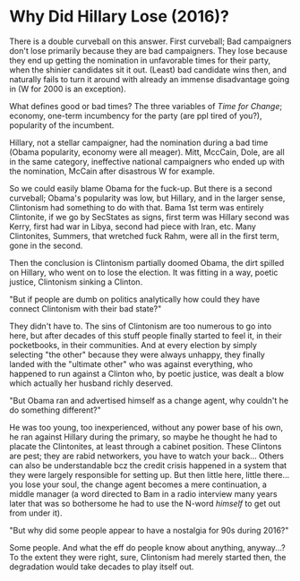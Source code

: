 # Why Did Hillary Lose (2016)?

There is a double curveball on this answer. First curveball; Bad
campaigners don't lose primarily because they are bad
campaigners. They lose because they end up getting the nomination in
unfavorable times for their party, when the shinier candidates sit it
out. (Least) bad candidate wins then, and naturally fails to turn it
around with already an immense disadvantage going in (W for 2000 is an
exception).

What defines good or bad times? The three variables of *Time for
Change*; economy, one-term incumbency for the party (are ppl tired of
you?), popularity of the incumbent.

Hillary, not a stellar campaigner, had the nomination during a bad
time (Obama popularity, economy were all meager). Mitt, MccCain, Dole,
are all in the same category, ineffective national campaigners who
ended up with the nomination, McCain after disastrous W for
example.

So we could easily blame Obama for the fuck-up. But there is a second
curveball; Obama's popularity was low, but Hillary, and in the larger
sense, Clintonism had something to do with that. Bama 1st term was
entirely Clintonite, if we go by SecStates as signs, first term was
Hillary second was Kerry, first had war in Libya, second had piece
with Iran, etc. Many Clintonites, Summers, that wretched fuck Rahm,
were all in the first term, gone in the second.

Then the conclusion is Clintonism partially doomed Obama, the dirt
spilled on Hillary, who went on to lose the election. It was fitting
in a way, poetic justice, Clintonism sinking a Clinton.

"But if people are dumb on politics analytically how could they have
connect Clintonism with their bad state?"

They didn't have to. The sins of Clintonism are too numerous to go
into here, but after decades of this stuff people finally started to
feel it, in their pocketbooks, in their communities. And at every
election by simply selecting "the other" because they were always
unhappy, they finally landed with the "ultimate other" who was against
everything, who happened to run against a Clinton who, by poetic
justice, was dealt a blow which actually her husband richly deserved.

"But Obama ran and advertised himself as a change agent, why couldn't
he do something different?"

He was too young, too inexperienced, without any power base of his
own, he ran against Hillary during the primary, so maybe he thought he
had to placate the Clintonites, at least through a cabinet position.
These Clintons are pest; they are rabid networkers, you have to watch
your back... Others can also be understandable bcz the credit crisis
happened in a system that they were largely responsible for setting
up. But then little here, little there... you lose your soul, the
change agent becomes a mere continuation, a middle manager (a word
directed to Bam in a radio interview many years later that was so
bothersome he had to use the N-word *himself* to get out from under
it).

"But why did some people appear to have a nostalgia for 90s during 2016?"

Some people. And what the eff do people know about anything,
anyway...? To the extent they were right, sure, Clintonism had merely
started then, the degradation would take decades to play itself out.










